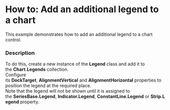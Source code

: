 # How to: Add an additional legend to a chart


This example demonstrates how to add an additional legend to a chart control.


<h3>Description</h3>

<p>To do this, create a new instance of&nbsp;the <strong>Legend</strong>&nbsp;class and add it to the&nbsp;<strong>Chart.Legends</strong>&nbsp;collection.&nbsp;<br>Configure its&nbsp;<strong>DockTarget</strong>,&nbsp;<strong>AlignmentVertical</strong>&nbsp;and&nbsp;<strong>AlignmentHorizontal</strong>&nbsp;properties to position the legend at the required place.&nbsp;<br>Note that the legend will not be shown until it is assigned to the&nbsp;<strong>SeriesBase.Legend</strong>,&nbsp;<strong>Indicator.Legend</strong>,&nbsp;<strong>ConstantLine.Legend</strong>&nbsp;or&nbsp;<strong>Strip.Legend&nbsp;</strong>property.</p>

<br/>


